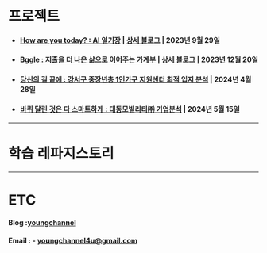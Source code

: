 # 프로젝트
- #### [How are you today? : AI 일기장](https://github.com/orgs/HowAreUToday/repositories) | [상세 블로그](https://youngchannel.co.kr/projects/Oneuldiary) | 2023년 9월 29일
- #### [Bggle : 지출을 더 나은 삶으로 이어주는 가계부](https://github.com/orgs/gong-gam/repositories) | [상세 블로그](https://youngchannel.co.kr/projects/Bggle) | 2023년 12월 20일
- #### [당신의 길 끝에 : 강서구 중장년층 1인가구 지원센터 최적 입지 분석](https://youngchannel.co.kr/projects/%EA%B0%95%EC%84%9C%EA%B5%AC%EC%A4%91%EB%85%841%EC%9D%B8%EA%B0%80%EA%B5%AC) | 2024년 4월 28일
- #### [바퀴 달린 것은 다 스마트하게 : 대동모빌리티㈜ 기업분석](https://youngchannel.co.kr/projects/%EB%8C%80%EB%8F%99%EA%B8%B0%EC%97%85%EB%B6%84%EC%84%9D) | 2024년 5월 15일

---
# 학습 레파지스토리


---
# ETC
#### Blog    :[youngchannel](https://youngchannel.co.kr/)
#### Email  : - youngchannel4u@gmail.com
